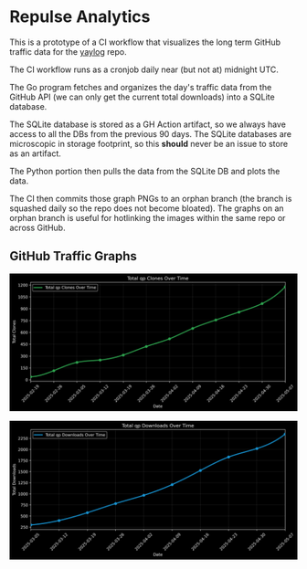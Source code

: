 # Repulse Analytics

This is a prototype of a CI workflow that visualizes the long term GitHub traffic data for the [yaylog](https://github.com/Zweih/yaylog) repo. 

The CI workflow runs as a cronjob daily near (but not at) midnight UTC. 

The Go program fetches and organizes the day's traffic data from the GitHub API (we can only get the current total downloads) into a SQLite database. 

The SQLite database is stored as a GH Action artifact, so we always have access to all the DBs from the previous 90 days. The SQLite databases are microscopic in storage footprint, so this **should** never be an issue to store as an artifact. 

The Python portion then pulls the data from the SQLite DB and plots the data. 

The CI then commits those graph PNGs to an orphan branch (the branch is squashed daily so the repo does not become bloated). The graphs on an orphan branch is useful for hotlinking the images within the same repo or across GitHub.

## GitHub Traffic Graphs

![Total Clones](https://raw.githubusercontent.com/Zweih/repulse-analytics/traffic-graphs/total_clones.png)

![Total Downloads](https://raw.githubusercontent.com/Zweih/repulse-analytics/traffic-graphs/total_downloads.png)
